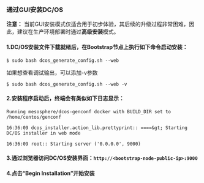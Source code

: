 ### 通过GUI安装DC/OS

**注意：** 当前GUI安装模式仅适合用于初步体验，其后续的升级过程非常困难，因此，建议在生产环境部署时通过**高级安装**模式。

#### 1.DC/OS安装文件下载就绪后，在Bootstrap节点上执行如下命令启动安装：

```
$ sudo bash dcos_generate_config.sh --web
```

如果想查看调试输出，可以添加-v参数

```
$ sudo bash dcos_generate_config.sh --web -v
```

#### 2.安装程序启动后，终端会有类似如下日志显示：

```
Running mesosphere/dcos-genconf docker with BUILD_DIR set to /home/centos/genconf

16:36:09 dcos_installer.action_lib.prettyprint:: ====&gt; Starting DC/OS installer in web mode

16:36:09 root:: Starting server ('0.0.0.0', 9000)
```

#### 3.通过浏览器访问DC/OS安装界面：**`http://<bootstrap-node-public-ip>:9000`**

#### 4.点击“**Begin Installation**”开始安装



